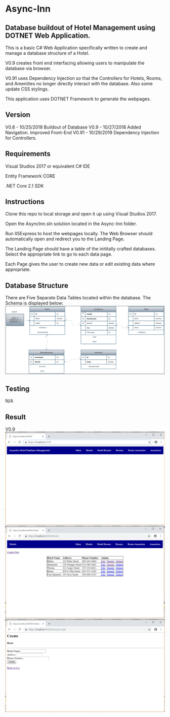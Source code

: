 # Async-Inn

## Database buildout of Hotel Management using DOTNET Web Application.

This is a basic C# Web Application specifically written to create and manage a database structure of a Hotel.

V0.9 creates front end interfacing allowing users to manipulate the database via browser. 

V0.91 uses Dependency Injection so that the Controllers for Hotels, Rooms, and Amenities no longer directly interact with the database. Also some update CSS stylings.

This application uses DOTNET Framework to generate the webpages.

## Version

V0.8 - 10/25/2018 Buildout of Database
V0.9 - 10/27/2018 Added Navigation. Improved Front-End
V0.91 - 10/29/2019 Dependency Injection for Controllers.

## Requirements

Visual Studios 2017 or equivalent C# IDE

Entity Framework CORE

.NET Core 2.1 SDK

## Instructions

Clone this repo to local storage and open it up using Visual Studios 2017.

Open the AsyncInn.sln solution located in the Async-Inn folder.

Run IISExpress to host the webpages locally. The Web Browser should automatically open and redirect you to the Landing Page.

The Landing Page should have a table of the inititally crafted databases. Select the appropriate link to go to each data page.

Each Page gives the user to create new data or edit existing data where appropriate.

## Database Structure

There are Five Separate Data Tables located within the database. The Schema is displayed below:
![Console](Schema.PNG?raw=true "Output")


## Testing

N/A

## Result

V0.9
![Console](Capture.PNG?raw=true "Output")
![Console](Capture2.PNG?raw=true "Output")
![Console](Capture3.PNG?raw=true "Output")